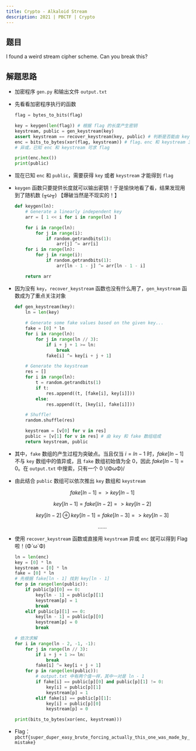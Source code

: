 ```yaml
---
title: Crypto - Alkaloid Stream
description: 2021 | PBCTF | Crypto
---
```


## 题目

I found a weird stream cipher scheme. Can you break this?

## 解题思路

- 加密程序 `gen.py` 和输出文件 `output.txt`
- 先看看加密程序执行的函数
    ```py
    flag = bytes_to_bits(flag) 

    key = keygen(len(flag)) # 根据 flag 的长度产生密钥
    keystream, public = gen_keystream(key)
    assert keystream == recover_keystream(key, public) # 判断是否能由 key 和 public 还原出 keystream
    enc = bits_to_bytes(xor(flag, keystream)) # flag、enc 和 keystream 三者长度一致
    # 异或，已知 enc 和 keystream 可求 flag

    print(enc.hex())
    print(public)
    ```
- 现在已知 `enc` 和 `public`，需要获得 `key` 或者 `keystream` 才能得到 `flag`
- `keygen` 函数只要提供长度就可以输出密钥！于是愉快地看了看，结果发现用到了随机数 (╥ω╥) 【爆破当然是不现实的！】
    ```py
    def keygen(ln):
        # Generate a linearly independent key
        arr = [ 1 << i for i in range(ln) ]

        for i in range(ln):
            for j in range(i):
                if random.getrandbits(1):
                    arr[j] ^= arr[i]
        for i in range(ln):
            for j in range(i):
                if random.getrandbits(1):
                    arr[ln - 1 - j] ^= arr[ln - 1 - i]

        return arr
    ```
- 因为没有 `key`，`recover_keystream` 函数也没有什么用了，`gen_keystream` 函数成为了重点关注对象
    ```py
    def gen_keystream(key):
        ln = len(key)
        
        # Generate some fake values based on the given key...
        fake = [0] * ln
        for i in range(ln):
            for j in range(ln // 3):
                if i + j + 1 >= ln:
                    break
                fake[i] ^= key[i + j + 1]

        # Generate the keystream
        res = []
        for i in range(ln):
            t = random.getrandbits(1)
            if t:
                res.append((t, [fake[i], key[i]]))
            else:
                res.append((t, [key[i], fake[i]]))

        # Shuffle!
        random.shuffle(res)

        keystream = [v[0] for v in res]
        public = [v[1] for v in res] # 由 key 和 fake 数组组成
        return keystream, public
    ```
- 其中，`fake` 数组的产生过程为突破点。当且仅当 $i = ln - 1$ 时，$fake[ln - 1]$ 不与 `key` 数组中的值异或，且 `fake` 数组初始值为全 $0$，因此 $fake[ln - 1] = 0$。在 `output.txt` 中搜索，只有一个 $0$ \\(ΦωΦ)/
- 由此结合 `public` 数组可以依次推出 `key` 数组和 `keystream`

    <div style="text-align: center">

    $fake[ln - 1] => key[ln - 1]$

    $key[ln - 1] = fake[ln - 2] => key[ln - 2]$

    $key[ln - 2] \oplus key[ln - 1] = fake[ln - 3] => key[ln - 3]$

    $... ...$

    </div>

- 使用 `recover_keystream` 函数或直接用 `keystream` 异或 `enc` 就可以得到 Flag 啦！(ΦˋωˊΦ)
    ```py
    ln = len(enc)
    key = [0] * ln
    keystream = [0] * ln
    fake = [0] * ln
    # 先根据 fake[ln - 1] 找到 key[ln - 1]
    for p in range(len(public)):
        if public[p][0] == 0:
            key[ln - 1] = public[p][1]
            keystream[p] = 1
            break
        elif public[p][1] == 0:
            key[ln - 1] = public[p][0]
            keystream[p] = 0
            break

    # 依次求解
    for i in range(ln - 2, -1, -1):
        for j in range(ln // 3):
            if i + j + 1 >= ln:
                break
            fake[i] ^= key[i + j + 1]
        for p in range(len(public)):
            # output.txt 中有两个值一样，其中一对是 ln - 1
            if fake[i] == public[p][0] and public[p][1] != 0:
                key[i] = public[p][1]
                keystream[p] = 1
            elif fake[i] == public[p][1]:
                key[i] = public[p][0]
                keystream[p] = 0

    print(bits_to_bytes(xor(enc, keystream)))
    ```
- Flag：`pbctf{super_duper_easy_brute_forcing_actually_this_one_was_made_by_mistake}`
